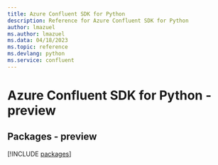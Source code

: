 ```yaml
---
title: Azure Confluent SDK for Python
description: Reference for Azure Confluent SDK for Python
author: lmazuel
ms.author: lmazuel
ms.data: 04/18/2023
ms.topic: reference
ms.devlang: python
ms.service: confluent
---
```

# Azure Confluent SDK for Python - preview
## Packages - preview
[!INCLUDE [packages](confluent-index.md)]